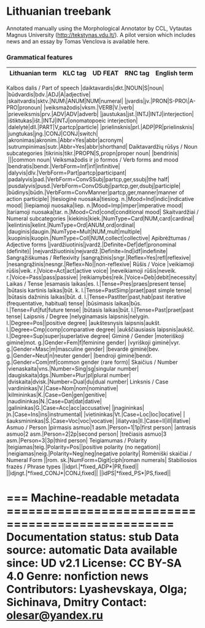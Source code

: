 # Lithuanian treebank

Annotated manually using the Morphological Annotator by CCL, Vytautas Magnus University (http://tekstynas.vdu.lt/).
A pilot version which includes news and an essay by Tomas Venclova is available here.


### Grammatical features
|Lithuanian term|KLC tag|UD FEAT|RNC tag|English term|
|---|---|---|---|---|
<tr><td colspan="5">Kalbos dalis / Part of speech</td></tr>
|daiktavardis|dkt.|NOUN|S|noun|
|būdvardis|bdv.|ADJ|A|adjective|
|skaitvardis|sktv.|NUM\|ANUM|NUM|numeral|
|įvardis|įv.|PRON|S-PRO\|A-PRO|pronoun|
|veiksmažodis|vksm.|VERB|V.|verb|
|prieveiksmis|prv.|ADV|ADV|adverb|
|jaustukas|jst.|INTJ|INTJ|interjection|
|ištiktukas|išt.|INTJ|INTJ|onomatopoeic interjection|
|dalelytė|dll.|PART|V,partcp|particle|
|prielinsknis|prl.|ADP|PR|prielinsknis|
|jungtukas|jng.|CONJ|CONJ|switch|
|akronimas|akronim.|Abbr=Yes|abbr|acronym|
|sutrumpinimas|sutr.|Abbr=Yes|abbr|shorthand|

<tr><td colspan="5">Daiktavardžių rūšys / Noun subcategories</td></tr>
|tikrinis|tikr.|PROPN|S,propn|proper noun|
|bendrinis| |||common noun|
<tr><td colspan="5">Veiksmažodis ir jo formos / Verb forms and mood</td></tr>
|bendratis|bendr.|VerbForm=Inf|inf|infinitive|
|dalyvis|dlv.|VerbForm=Part|partcp|participant|
|padalyvis|pad.|VerbForm=ConvSSubj|partcp,ger,ssubj|the half|
|pusdalyvis|pusd.|VerbForm=ConvDSubj|partcp,ger,dsubj|participle|
|būdinys|būdn.|VerbForm=ConvManner|partcp,ger,manner|manner of action participle|
|tiesioginė nuosaka|tiesiog. n.|Mood=Ind|indic|indicative mood|
|liepiamoji nuosaka|liep. n.|Mood=Imp|imper|imperative mood|
|tariamoji nuosaka|tar. n.|Mood=Cnd|cond|conditional mood|
<tr><td colspan="5">Skaitvardžiai / Numeral subcategories</td></tr>
|kiekinis|kiek.|NumType=Card|NUM,card|cardinal|
|kelintinis|kelint.|NumType=Ord|ANUM,ord|ordinal|
|dauginis|daugin.|NumType=Mult|NUM,mult|multiple|
|kuopinis|kuopin.|NumType=Coll|NUM,collect|collective|
<tr><td colspan="5">Apibrėžtumas / Adjective forms</td></tr>
|įvardžiuotinis|įvardž.|Definite=Def|def|pronominal (definite)|
|neįvardžiuotinis|neįvardž.|Definite=Ind|idf|indefinite|
<tr><td colspan="5">Sangrąžiškumas / Reflexivity</td></tr>
|sangrąžinis|sngr.|Reflex=Yes|refl|reflexive|
|nesangrąžinis|nesngr.|Reflex=No||non-reflexive|
<tr><td colspan="5">Rūšis / Voice</td></tr>
|veikiamoji rūšis|veik. r.|Voice=Act|act|active voice|
|neveikiamoji rūšis|neveik. r.|Voice=Pass|pass|passive|
|reikiamybės|reik.|Voice=Deb|debit|necessity|
<tr><td colspan="5">Laikas / Tense</td></tr>
|esamasis laikas|es. l.|Tense=Pres|praes|present tense|
|būtasis kartinis laikas|būt. k. l.|Tense=PastSimp|praet|past simple tense|
|būtasis dažninis laikas|būt. d. l.|Tense=PastIter|past,hab|past iterative (frequentative, habitual) tense|
|būsimasis laikas|būs. l.|Tense=Fut|fut|future tense|
|būtasis laikas|būt. l.|Tense=Past|praet|past tense|
<tr><td colspan="5">Laipsnis / Degree</td></tr>
|nelyginamasis laipsnis|nelygin. l.|Degree=Pos||positive degree|
|aukštesnysis laipsnis|aukšt. l.|Degree=Cmp|comp|comparative degree|
|aukščiausiasis laipsnis|aukšč. l.|Degree=Sup|super|superlative degree|
<tr><td colspan="5">Giminė / Gender</td></tr>
|moteriškoji giminė|mot. g.|Gender=Fem|f|feminine gender|
|vyriškoji giminė|vyr. g.|Gender=Masc|m|masculine gender|
|bevardė giminė|bev. g.|Gender=Neut|n|neuter gender|
|bendroji giminė|bendr. g.|Gender=Com|mf|common gender (rare form)|
<tr><td colspan="5">Skaičius / Number</td></tr>
|vienaskaita|vns.|Number=Sing|sg|singular number|
|daugiskaita|dgs.|Number=Plur|pl|plural number|
|dviskaita|dvisk.|Number=Dual|du|dual number|
<tr><td colspan="5">Linksnis / Case</td></tr>
|vardininkas|V.|Case=Nom|nom|nominative|
|kilmininkas|K.|Case=Gen|gen|genitive|
|naudininkas|N.|Case=Dat|dat|dative|
|galininkas|G.|Case=Acc|acc|accusative|
|įnagininkas|Įn.|Case=Ins|ins|instrumental|
|vietininkas|Vt.|Case=Loc|loc|locative|
|šauksmininkas|Š.|Case=Voc|voc|vocative|
|iliatyvas|Il.|Case=Il|ill|illative|
<tr><td colspan="5">Asmuo / Person</td></tr>
|pirmasis asmuo|1 asm.|Person=1|1p|first person|
|antrasis asmuo|2 asm.|Person=2|2p|second person|
|trečiasis asmuo|3 asm.|Person=3|3p|third person|
<tr><td colspan="5">Teigiamumas / Polarity</td></tr>
|teigiamas|teig.|Polarity=Pos||positive polarity (no negation)|
|neigiamas|neig.|Polarity=Neg|neg|negative polarity|
<tr><td colspan="5">Romėniški skaičiai / Numeral Form</td></tr>
||rom. sk.|NumForm=Digit|ciph|roman numerals|
<tr><td colspan="5">Stabiliosios frazės / Phrase types</td></tr>
||idprl.|*fixed_ADP*|PR,fixed||
||idjngt.|*fixed_CONJ*|CONJ,fixed||
||idPS|*fixed_PS*|PS,fixed||

 === Machine-readable metadata ================================================= 
Documentation status: stub 
Data source: automatic 
Data available since: UD v2.1 
License: CC BY-SA 4.0 
Genre: nonfiction news 
Contributors: Lyashevskaya, Olga; Sichinava, Dmitry 
Contact: olesar@yandex.ru 
 ===============================================================================
